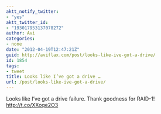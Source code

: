 ```yaml
---
aktt_notify_twitter:
- "yes"
aktt_twitter_id:
- "193017953137078272"
author: Avi
categories:
- none
date: "2012-04-19T12:47:21Z"
guid: http://aviflax.com/post/looks-like-ive-got-a-drive/
id: 1854
tags:
- tweet
title: Looks like I’ve got a drive …
url: /post/looks-like-ive-got-a-drive/
---
```

Looks like I’ve got a drive failure. Thank goodness for RAID-1! <a href="http://t.co/XXoqe2O3" rel="nofollow">http://t.co/XXoqe2O3</a>